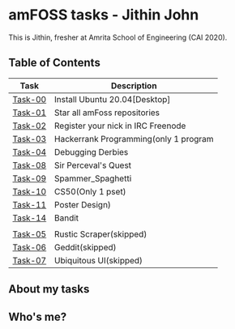 # amFOSS tasks - Jithin John
This is Jithin, fresher at Amrita School of Engineering (CAI 2020). 

## Table of Contents


| Task | Description |
| --- | --- |
| <a href="https://github.com/jithintvm1/amfoss-tasks/tree/master/task-00">Task-00</a> | Install Ubuntu 20.04[Desktop] |
| <a href="https://github.com/jithintvm1/amfoss-tasks/tree/master/task-01">Task-01</a> | Star all amFoss repositories |
| <a href="https://github.com/jithintvm1/amfoss-tasks/tree/master/task-02">Task-02</a> | Register your nick in IRC Freenode |
| <a href="https://github.com/jithintvm1/amfoss-tasks/tree/master/task-03">Task-03</a> | Hackerrank Programming(only 1 program |
| <a href="https://github.com/jithintvm1/amfoss-tasks/tree/master/task-04">Task-04</a> | Debugging Derbies  |
| <a href="https://github.com/jithintvm1/amfoss-tasks/tree/master/task-08">Task-08</a> | Sir Perceval's Quest  |
| <a href="https://github.com/jithintvm1/amfoss-tasks/tree/master/task-09">Task-09</a> | Spammer_Spaghetti |
| <a href="https://github.com/jithintvm1/amfoss-tasks/tree/master/task-10">Task-10</a> | CS50(Only 1 pset) |
| <a href="https://github.com/jithintvm1/amfoss-tasks/tree/master/task-11">Task-11 </a>| Poster Design) |
| <a href="https://github.com/jithintvm1/amfoss-tasks/tree/master/task-14">Task-14</a> | Bandit |
|  |  |
| <a href="https://github.com/jithintvm1/amfoss-tasks/tree/master/task-05">Task-05 </a>  | Rustic Scraper(skipped) |
| <a href="https://github.com/jithintvm1/amfoss-tasks/tree/master/task-06">Task-06 </a> | Geddit(skipped)|
| <a href="https://github.com/jithintvm1/amfoss-tasks/tree/master/task-07">Task-07 </a>  | Ubiquitous UI(skipped) |

## About my tasks



## Who's me?

